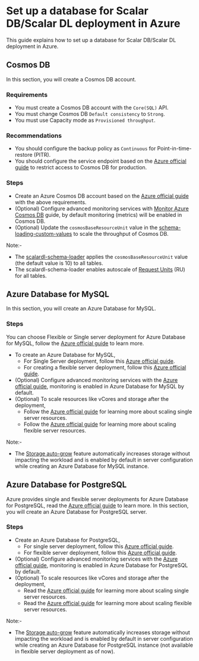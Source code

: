 # Set up a database for Scalar DB/Scalar DL deployment in Azure

This guide explains how to set up a database for Scalar DB/Scalar DL deployment in Azure.

## Cosmos DB

In this section, you will create a Cosmos DB account.

### Requirements

* You must create a Cosmos DB account with the `Core(SQL)` API.
* You must change Cosmos DB `Default consistency` to `Strong`.
* You must use Capacity mode as `Provisioned throughput`.

### Recommendations

* You should configure the backup policy as `Continuous` for Point-in-time-restore (PITR).
* You should configure the service endpoint based on the [Azure official guide](https://docs.microsoft.com/en-us/azure/cosmos-db/how-to-configure-vnet-service-endpoint) to restrict access to Cosmos DB for production.

### Steps

* Create an Azure Cosmos DB account based on the [Azure official guide](https://docs.microsoft.com/en-us/azure/cosmos-db/create-cosmosdb-resources-portal#create-an-azure-cosmos-db-account) with the above requirements.
* (Optional) Configure advanced monitoring services with [Monitor Azure Cosmos DB](https://docs.microsoft.com/en-us/azure/cosmos-db/monitor-cosmos-db) guide, by default monitoring (metrics) will be enabled in Cosmos DB.
* (Optional) Update the `cosmosBaseResourceUnit` value in the [schema-loading-custom-values](https://github.com/scalar-labs/scalar-kubernetes/blob/master/conf/schema-loading-custom-values.yaml) to scale the throughput of Cosmos DB.

Note:-

* The [scalardl-schema-loader](https://github.com/scalar-labs/scalardl-schema-loader) applies the `cosmosBaseResourceUnit` value (the default value is 10) to all tables.
* The scalardl-schema-loader enables autoscale of [Request Units](https://docs.microsoft.com/en-us/azure/cosmos-db/request-units) (RU) for all tables.


## Azure Database for MySQL

In this section, you will create an Azure Database for MySQL.

### Steps

You can choose Flexible or Single server deployment for Azure Database for MySQL, follow the [Azure official guide](https://docs.microsoft.com/en-us/azure/mysql/select-right-deployment-type) to learn more.

* To create an Azure Database for MySQL, 
  * For Single Server deployment, follow this [Azure official guide](https://docs.microsoft.com/en-us/azure/mysql/quickstart-create-mysql-server-database-using-azure-portal).
  * For creating a flexible server deployment, follow this [Azure official guide](https://docs.microsoft.com/en-us/azure/mysql/flexible-server/quickstart-create-server-portal).
* (Optional) Configure advanced monitoring services with the [Azure official guide](https://docs.microsoft.com/en-us/azure/mysql/concepts-monitoring), monitoring is enabled in Azure Database for MySQL by default.
* (Optional) To scale resources like vCores and storage after the deployment,
  * Follow the [Azure official guide](https://docs.microsoft.com/en-gb/azure/mysql/concepts-pricing-tiers#scale-resources) for learning more about scaling single server resources.
  * Follow the [Azure official guide](https://docs.microsoft.com/en-gb/azure/mysql/flexible-server/concepts-compute-storage#scale-resources) for learning more about scaling flexible server resources.
  
Note:-

* The [Storage auto-grow](https://docs.microsoft.com/en-gb/azure/mysql/concepts-pricing-tiers#storage-auto-grow) feature automatically increases storage without impacting the workload and is enabled by default in server configuration while creating an Azure Database for MySQL instance.


## Azure Database for PostgreSQL

Azure provides single and flexible server deployments for Azure Database for PostgreSQL, read the [Azure official guide](https://docs.microsoft.com/en-us/azure/postgresql/overview-postgres-choose-server-options) to learn more.
In this section, you will create an Azure Database for PostgreSQL server.

### Steps

* Create an Azure Database for PostgreSQL, 
  * For single server deployment, follow this [Azure official guide](https://docs.microsoft.com/en-us/azure/postgresql/quickstart-create-server-database-portal).
  * For flexible server deployment, follow this [Azure official guide](https://docs.microsoft.com/en-us/azure/postgresql/flexible-server/quickstart-create-server-portal).
* (Optional) Configure advanced monitoring services with the [Azure official guide](https://docs.microsoft.com/en-us/azure/postgresql/concepts-monitoring), monitoring is enabled in Azure Database for PostgreSQL by default.
* (Optional) To scale resources like vCores and storage after the deployment,
  * Read the [Azure official guide](https://docs.microsoft.com/en-gb/azure/postgresql/concepts-pricing-tiers#scale-resources) for learning more about scaling single server resources.
  * Read the [Azure official guide](https://docs.microsoft.com/en-us/azure/postgresql/flexible-server/concepts-compute-storage#scale-resources) for learning more about scaling flexible server resources.

Note:-

  * The [Storage auto-grow](https://docs.microsoft.com/en-gb/azure/postgresql/concepts-pricing-tiers#storage-auto-grow) feature automatically increases storage without impacting the workload and is enabled by default in server configuration while creating an Azure Database for PostgreSQL instance (not available in flexible server deployment as of now). 
  
